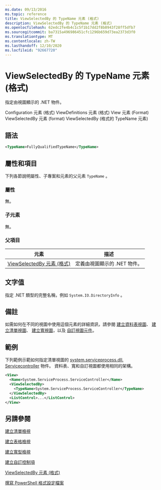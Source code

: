 ```yaml
---
ms.date: 09/13/2016
ms.topic: reference
title: ViewSelectedBy 的 TypeName 元素 (格式)
description: ViewSelectedBy 的 TypeName 元素 (格式)
ms.openlocfilehash: 62edc2fe4b4c1c5f1b17dd2f8b0943f28ff5dfb7
ms.sourcegitcommit: ba7315a496986451cfc1296b659d73ea2373d3f0
ms.translationtype: MT
ms.contentlocale: zh-TW
ms.lasthandoff: 12/10/2020
ms.locfileid: "92667720"
---
```

# <a name="typename-element-for-viewselectedby-format"></a>ViewSelectedBy 的 TypeName 元素 (格式)

指定由視圖顯示的 .NET 物件。

Configuration 元素 (格式) ViewDefinitions 元素 (格式) View 元素 (Format) ViewSelectedBy 元素 (format) ViewSelectedBy (格式的 TypeName 元素) 

## <a name="syntax"></a>語法

```xml
<TypeName>FullyQualifiedTypeName</TypeName>
```

## <a name="attributes-and-elements"></a>屬性和項目

下列各節說明屬性、子專案和元素的父元素 `TypeName` 。

### <a name="attributes"></a>屬性

無。

### <a name="child-elements"></a>子元素

無。

### <a name="parent-elements"></a>父項目

|元素|描述|
|-------------|-----------------|
|[ViewSelectedBy 元素 (格式)](./viewselectedby-element-format.md)|定義由視圖顯示的 .NET 物件。|

## <a name="text-value"></a>文字值

指定 .NET 類型的完整名稱，例如 `System.IO.DirectoryInfo` 。

## <a name="remarks"></a>備註

如需如何在不同的視圖中使用這個元素的詳細資訊，請參閱 [建立資料表視圖](./creating-a-table-view.md)、 [建立清單視圖](./creating-a-list-view.md)、 [建立寬視圖](./creating-a-wide-view.md)，以及 [自訂視圖元件](./creating-custom-controls.md)。

## <a name="example"></a>範例

下列範例示範如何指定清單視圖的 [system.serviceprocess.dll. Servicecontroller](/dotnet/api/System.ServiceProcess.ServiceController) 物件。 資料表、寬和自訂視圖都使用相同的架構。

```xml
<View>
  <Name>System.ServiceProcess.ServiceController</Name>
  <ViewSelectedBy>
    <TypeName>System.ServiceProcess.ServiceController</TypeName>
  </ViewSelectedBy>
  <ListControl>...</ListControl>
</View>
```

## <a name="see-also"></a>另請參閱

[建立清單檢視](./creating-a-list-view.md)

[建立表格檢視](./creating-a-table-view.md)

[建立寬型檢視](./creating-a-wide-view.md)

[建立自訂控制項](./creating-custom-controls.md)

[ViewSelectedBy 元素 (格式)](./viewselectedby-element-format.md)

[撰寫 PowerShell 格式設定檔案](./writing-a-powershell-formatting-file.md)
